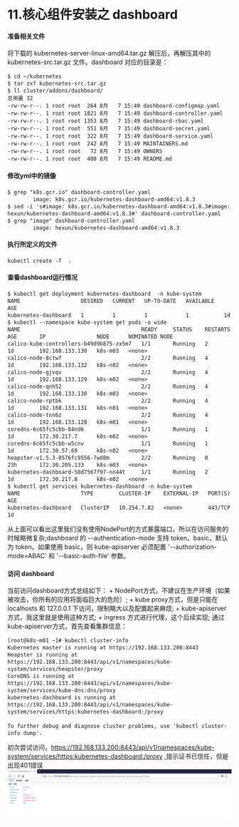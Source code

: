 # 11.核心组件安装之 dashboard
#### 准备相关文件
将下载的 kubernetes-server-linux-amd64.tar.gz 解压后，再解压其中的 kubernetes-src.tar.gz 文件。dashboard 对应的目录是：
```
$ cd ~/kubernetes
$ tar zxf kubernetes-src.tar.gz
$ ll cluster/addons/dashboard/
总用量 32
-rw-rw-r--. 1 root root  264 8月   7 15:49 dashboard-configmap.yaml
-rw-rw-r--. 1 root root 1821 8月   7 15:49 dashboard-controller.yaml
-rw-rw-r--. 1 root root 1353 8月   7 15:49 dashboard-rbac.yaml
-rw-rw-r--. 1 root root  551 8月   7 15:49 dashboard-secret.yaml
-rw-rw-r--. 1 root root  322 8月   7 15:49 dashboard-service.yaml
-rw-rw-r--. 1 root root  242 8月   7 15:49 MAINTAINERS.md
-rw-rw-r--. 1 root root   72 8月   7 15:49 OWNERS
-rw-rw-r--. 1 root root  400 8月   7 15:49 README.md
```
#### 修改yml中的镜像
```
$ grep "k8s.gcr.io" dashboard-controller.yaml 
        image: k8s.gcr.io/kubernetes-dashboard-amd64:v1.8.3
$ sed -i 's#image: k8s.gcr.io/kubernetes-dashboard-amd64:v1.8.3#image: hexun/kubernetes-dashboard-amd64:v1.8.3#' dashboard-controller.yaml 
$ grep "image" dashboard-controller.yaml 
        image: hexun/kubernetes-dashboard-amd64:v1.8.3
```
#### 执行所定义的文件
```
kubectl create -f  .
```
#### 查看dashboard运行情况
```
$ kubectl get deployment kubernetes-dashboard  -n kube-system
NAME                   DESIRED   CURRENT   UP-TO-DATE   AVAILABLE   AGE
kubernetes-dashboard   1         1         1            1           1d
$ kubectl --namespace kube-system get pods -o wide
NAME                                      READY     STATUS    RESTARTS   AGE       IP                NODE      NOMINATED NODE
calico-kube-controllers-b49d9b875-zx5m7   1/1       Running   2          1d        192.168.133.130   k8s-m03   <none>
calico-node-8ctw7                         2/2       Running   4          1d        192.168.133.132   k8s-n02   <none>
calico-node-gjvqv                         2/2       Running   4          1d        192.168.133.129   k8s-m02   <none>
calico-node-qnh52                         2/2       Running   4          1d        192.168.133.130   k8s-m03   <none>
calico-node-rptbk                         2/2       Running   4          1d        192.168.133.131   k8s-n01   <none>
calico-node-tnn6z                         2/2       Running   4          1d        192.168.133.128   k8s-m01   <none>
coredns-6c65fc5cbb-84nd6                  1/1       Running   1          1d        172.30.217.7      k8s-m02   <none>
coredns-6c65fc5cbb-w5cnv                  1/1       Running   1          1d        172.30.57.69      k8s-n02   <none>
heapster-v1.5.3-8576fc9556-7wd8m          2/2       Running   0          23h       172.30.205.133    k8s-m03   <none>
kubernetes-dashboard-58d7567f97-nn44t     1/1       Running   2          1d        172.30.217.8      k8s-m02   <none>
$ kubectl get services kubernetes-dashboard -n kube-system
NAME                   TYPE        CLUSTER-IP    EXTERNAL-IP   PORT(S)   AGE
kubernetes-dashboard   ClusterIP   10.254.7.82   <none>        443/TCP   1d
```
从上面可以看出这里我们没有使用NodePort的方式暴露端口，所以在访问服务的时候略微复杂;dashboard 的 --authentication-mode 支持 token、basic，默认为 token。如果使用 basic，则 kube-apiserver 必须配置 '--authorization-mode=ABAC' 和 '--basic-auth-file' 参数。
#### 访问 dashboard
当前访问dashboard方式总结如下：
    + NodePort方式，不建议在生产环境（如果被攻击，你所有的应用将面临巨大的危险）;
    + kube proxy方式，但是只能在localhosts 和 127.0.0.1 下访问，限制略大以及配置起来麻烦;
    + kube-apiserver方式，我这里就是使用这种方式;
    + ingress 方式进行代理，这个后续实现;
通过kube-apiserver方式，首先查看集群信息：
```
[root@k8s-m01 ~]# kubectl cluster-info
Kubernetes master is running at https://192.168.133.200:8443
Heapster is running at https://192.168.133.200:8443/api/v1/namespaces/kube-system/services/heapster/proxy
CoreDNS is running at https://192.168.133.200:8443/api/v1/namespaces/kube-system/services/kube-dns:dns/proxy
kubernetes-dashboard is running at https://192.168.133.200:8443/api/v1/namespaces/kube-system/services/https:kubernetes-dashboard:/proxy

To further debug and diagnose cluster problems, use 'kubectl cluster-info dump'.
```
初次尝试访问，https://192.168.133.200:8443/api/v1/namespaces/kube-system/services/https:kubernetes-dashboard:/proxy ,提示证书已信任，但是出现401错误
![ssl-success](images/htts-error.png)
